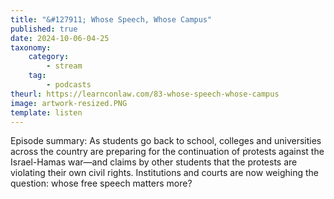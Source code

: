 ```yaml
---
title: "&#127911; Whose Speech, Whose Campus"
published: true
date: 2024-10-06-04-25
taxonomy:
    category:
        - stream
    tag:
        - podcasts
theurl: https://learnconlaw.com/83-whose-speech-whose-campus
image: artwork-resized.PNG
template: listen
---
```


Episode summary: As students go back to school, colleges and universities across the country are preparing for the continuation of protests against the Israel-Hamas war&mdash;and claims by other students that the protests are violating their own civil rights. Institutions and courts are now weighing the question: whose free speech matters more?
